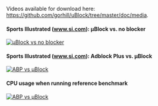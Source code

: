 Videos available for download here: <https://github.com/gorhill/uBlock/tree/master/doc/media>.

#### Sports Illustrated (www.si.com): µBlock vs. no blocker

[![µBlock vs no blocker](http://img.youtube.com/vi/1NmQvv7MGbE/0.jpg)](http://youtu.be/1NmQvv7MGbE)

#### Sports Illustrated (www.si.com): Adblock Plus vs. µBlock

[![ABP vs µBlock](http://img.youtube.com/vi/SzJr4hmPlgQ/0.jpg)](https://www.youtube.com/watch?v=SzJr4hmPlgQ)

#### CPU usage when running reference benchmark

[![ABP vs µBlock](http://img.youtube.com/vi/X8tGAPYLGtI/2.jpg)](https://www.youtube.com/watch?v=X8tGAPYLGtI)